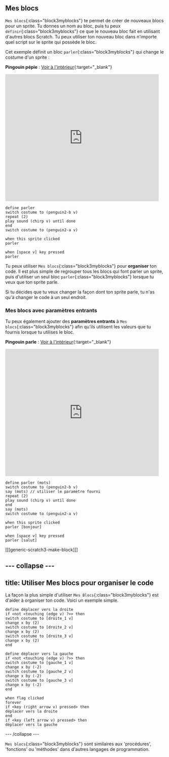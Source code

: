 ## Mes blocs

`Mes blocs`{:class="block3myblocks"} te permet de créer de nouveaux blocs pour un sprite. Tu donnes un nom au bloc, puis tu peux `définir`{:class="block3myblocks"} ce que le nouveau bloc fait en utilisant d'autres blocs Scratch. Tu peux utiliser ton nouveau bloc dans n'importe quel script sur le sprite qui possède le bloc.

Cet exemple définit un bloc `parler`{:class="block3myblocks"} qui change le costume d'un sprite :

**Pingouin pépie** : [Voir à l'intérieur](https://scratch.mit.edu/projects/567554899/editor){:target="_blank"}

<div class="scratch-preview">
  <iframe src="https://scratch.mit.edu/projects/567554899/embed" allowtransparency="true" width="485" height="402" frameborder="0" scrolling="no" allowfullscreen></iframe>
</div>

```blocks3
define parler
switch costume to (penguin2-b v)
repeat (2)
play sound (chirp v) until done
end
switch costume to (penguin2-a v)

when this sprite clicked
parler

when [space v] key pressed
parler
```

Tu peux utiliser `Mes blocs`{:class="block3myblocks"} pour **organiser** ton code. Il est plus simple de regrouper tous les blocs qui font parler un sprite, puis d'utiliser un seul bloc `parler`{:class="block3myblocks"} lorsque tu veux que ton sprite parle.

Si tu décides que tu veux changer la façon dont ton sprite parle, tu n'as qu'à changer le code à un seul endroit.

### Mes blocs avec paramètres entrants

Tu peux également ajouter des **paramètres entrants** à `Mes blocs`{:class="block3myblocks"} afin qu'ils utilisent les valeurs que tu fournis lorsque tu utilises le bloc.

**Pingouin parle** : [Voir à l'intérieur](https://scratch.mit.edu/projects/567538874/editor){:target="_blank"}

<div class="scratch-preview">
  <iframe src="https://scratch.mit.edu/projects/567538874/embed" allowtransparency="true" width="485" height="402" frameborder="0" scrolling="no" allowfullscreen></iframe>
</div>

```blocks3
define parler (mots)
switch costume to (penguin2-b v)
say (mots) // utiliser le paramètre fourni
repeat (2)
play sound (chirp v) until done
end
say (mots)
switch costume to (penguin2-a v)

when this sprite clicked
parler [bonjour]

when [space v] key pressed
parler [salut]
```

[[[generic-scratch3-make-block]]]

--- collapse ---
---
title: Utiliser Mes blocs pour organiser le code
---
La façon la plus simple d'utiliser `Mes Blocs`{:class="block3myblocks"} est d'aider à organiser ton code. Voici un exemple simple.

```blocks3
define déplacer vers la droite
if <not <touching (edge v) ?>> then
switch costume to [droite_1 v]
change x by (2)
switch costume to [droite_2 v]
change x by (2)
switch costume to [droite_3 v]
change x by (2)
end

define déplacer vers la gauche
if <not <touching (edge v) ?>> then
switch costume to [gauche_1 v]
change x by (-2)
switch costume to [gauche_2 v]
change x by (-2)
switch costume to [gauche_3 v]
change x by (-2)
end

when flag clicked
forever
if <key (right arrow v) pressed> then
déplacer vers la droite
end
if <key (left arrow v) pressed> then
déplacer vers la gauche
```

--- /collapse ---

`Mes blocs`{:class="block3myblocks"} sont similaires aux 'procédures', 'fonctions' ou 'méthodes' dans d'autres langages de programmation.
